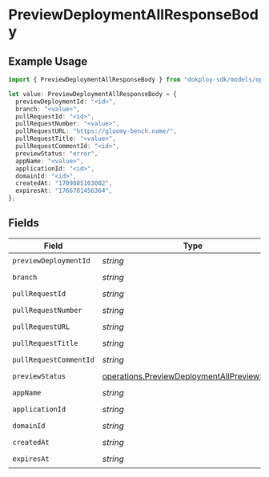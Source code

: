 # PreviewDeploymentAllResponseBody

## Example Usage

```typescript
import { PreviewDeploymentAllResponseBody } from "dokploy-sdk/models/operations";

let value: PreviewDeploymentAllResponseBody = {
  previewDeploymentId: "<id>",
  branch: "<value>",
  pullRequestId: "<id>",
  pullRequestNumber: "<value>",
  pullRequestURL: "https://gloomy-bench.name/",
  pullRequestTitle: "<value>",
  pullRequestCommentId: "<id>",
  previewStatus: "error",
  appName: "<value>",
  applicationId: "<id>",
  domainId: "<id>",
  createdAt: "1709805103002",
  expiresAt: "1766781456364",
};
```

## Fields

| Field                                                                                                        | Type                                                                                                         | Required                                                                                                     | Description                                                                                                  |
| ------------------------------------------------------------------------------------------------------------ | ------------------------------------------------------------------------------------------------------------ | ------------------------------------------------------------------------------------------------------------ | ------------------------------------------------------------------------------------------------------------ |
| `previewDeploymentId`                                                                                        | *string*                                                                                                     | :heavy_check_mark:                                                                                           | N/A                                                                                                          |
| `branch`                                                                                                     | *string*                                                                                                     | :heavy_check_mark:                                                                                           | N/A                                                                                                          |
| `pullRequestId`                                                                                              | *string*                                                                                                     | :heavy_check_mark:                                                                                           | N/A                                                                                                          |
| `pullRequestNumber`                                                                                          | *string*                                                                                                     | :heavy_check_mark:                                                                                           | N/A                                                                                                          |
| `pullRequestURL`                                                                                             | *string*                                                                                                     | :heavy_check_mark:                                                                                           | N/A                                                                                                          |
| `pullRequestTitle`                                                                                           | *string*                                                                                                     | :heavy_check_mark:                                                                                           | N/A                                                                                                          |
| `pullRequestCommentId`                                                                                       | *string*                                                                                                     | :heavy_check_mark:                                                                                           | N/A                                                                                                          |
| `previewStatus`                                                                                              | [operations.PreviewDeploymentAllPreviewStatus](../../models/operations/previewdeploymentallpreviewstatus.md) | :heavy_check_mark:                                                                                           | N/A                                                                                                          |
| `appName`                                                                                                    | *string*                                                                                                     | :heavy_check_mark:                                                                                           | N/A                                                                                                          |
| `applicationId`                                                                                              | *string*                                                                                                     | :heavy_check_mark:                                                                                           | N/A                                                                                                          |
| `domainId`                                                                                                   | *string*                                                                                                     | :heavy_check_mark:                                                                                           | N/A                                                                                                          |
| `createdAt`                                                                                                  | *string*                                                                                                     | :heavy_check_mark:                                                                                           | N/A                                                                                                          |
| `expiresAt`                                                                                                  | *string*                                                                                                     | :heavy_check_mark:                                                                                           | N/A                                                                                                          |
